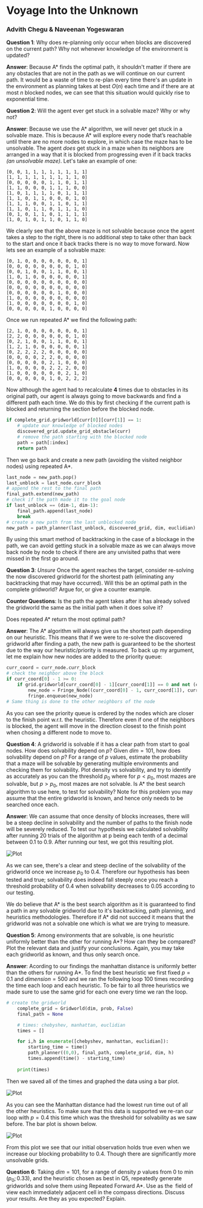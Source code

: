 # Voyage Into the Unknown
### Advith Chegu & Naveenan Yogeswaran

**Question 1**: Why does re-planning only occur when blocks are discovered on the current path? Why not whenever knowledge of the environment is updated?

**Answer**: Because A* finds the optimal path, it shouldn't matter if there are any obstacles that are not in the path as we will continue on our current path. It would be a waste of time to re-plan every time there's an update in the environment as planning takes at best $O(n)$ each time and if there are at most $n$ blocked nodes, we can see that this situation would quickly rise to exponential time. 

**Question 2**: Will the agent ever get stuck in a solvable maze? Why or why not?

**Answer**: Because we use the A* algorithm, we will never get stuck in a solvable maze. This is because A* will explore every node that’s reachable until there are no more nodes to explore, in which case the maze has to be unsolvable. The agent *does* get stuck in a maze when its neighbors are arranged in a way that it is blocked from progressing even if it back tracks *(an unsolvable maze)*. Let's take an example of one:

```
[0, 0, 1, 1, 1, 1, 1, 1, 1, 1]
[1, 1, 1, 1, 1, 1, 1, 1, 1, 0]
[0, 0, 0, 0, 0, 1, 1, 0, 1, 1]
[1, 1, 0, 0, 0, 1, 1, 1, 0, 0]
[1, 0, 1, 1, 1, 1, 0, 1, 1, 1]
[1, 1, 0, 1, 1, 0, 0, 0, 1, 0]
[1, 1, 1, 0, 0, 1, 1, 0, 1, 1]
[1, 1, 0, 1, 1, 0, 1, 1, 1, 0]
[0, 1, 0, 1, 1, 0, 1, 1, 1, 1]
[1, 0, 1, 0, 1, 1, 0, 1, 1, 0]
```

We clearly see that the above maze is not solvable because once the agent takes a step to the right, there is no additional step to take other than back to the start and once it back tracks there is no way to move forward. Now lets see an example of a solvable maze:

```
[0, 1, 0, 0, 0, 0, 0, 0, 0, 1]
[0, 0, 0, 0, 0, 0, 0, 0, 1, 0]
[0, 0, 1, 0, 0, 1, 1, 0, 0, 1]
[1, 0, 1, 0, 0, 0, 0, 0, 0, 1]
[0, 0, 0, 0, 0, 0, 0, 0, 0, 0]
[0, 0, 0, 0, 0, 0, 0, 0, 0, 0]
[0, 0, 0, 0, 0, 0, 1, 0, 0, 0]
[1, 0, 0, 0, 0, 0, 0, 0, 0, 0]
[1, 0, 0, 0, 0, 0, 0, 0, 1, 0]
[0, 0, 0, 0, 0, 1, 0, 0, 0, 0]
```

Once we run repeated A* we find the following path:

```
[2, 1, 0, 0, 0, 0, 0, 0, 0, 1]
[2, 2, 0, 0, 0, 0, 0, 0, 1, 0]
[0, 2, 1, 0, 0, 1, 1, 0, 0, 1]
[1, 2, 1, 0, 0, 0, 0, 0, 0, 1]
[0, 2, 2, 2, 2, 0, 0, 0, 0, 0]
[0, 0, 0, 0, 2, 2, 0, 0, 0, 0]
[0, 0, 0, 0, 0, 2, 1, 0, 0, 0]
[1, 0, 0, 0, 0, 2, 2, 2, 0, 0]
[1, 0, 0, 0, 0, 0, 0, 2, 1, 0]
[0, 0, 0, 0, 0, 1, 0, 2, 2, 2]
```

Now although the agent had to recalculate **4** times due to obstacles in its original path, our agent is always going to move backwards and find a different path each time. We do this by first checking if the current path is blocked and returning the section before the blocked node.

```python
if complete_grid.gridworld[curr[0]][curr[1]] == 1:
    # update our knowledge of blocked nodes
    discovered_grid.update_grid_obstacle(curr)
    # remove the path starting with the blocked node
    path = path[:index]
    return path
```

Then we go back and create a new path (avoiding the visited neighbor nodes) using repeated A*.

```python
last_node = new_path.pop()
last_unblock = last_node.curr_block
# append the rest to the final path
final_path.extend(new_path)
# check if the path made it to the goal node
if last_unblock == (dim-1, dim-1):
    final_path.append(last_node)
    break
# create a new path from the last unblocked node
new_path = path_planner(last_unblock, discovered_grid, dim, euclidian)
```

By using this smart method of backtracking in the case of a blockage in the path, we can avoid getting stuck in a solvable maze as we can always move back node by node to check if there are any unvisited paths that were missed in the first go around.

**Question 3**: *Unsure* Once the agent reaches the target, consider re-solving the now discovered gridworld for the shortest path (eliminating any backtracking that may have occurred). Will this be an optimal path in the complete gridworld? Argue for, or give a counter example.

**Counter Questions**: Is the path the agent takes after it has already solved the gridworld the same as the initial path when it does solve it?

Does repeated A* return the most optimal path?

**Answer**: The A* algorithm will always give us the shortest path depending on our heuristic. This means that if we were to re-solve the discovered gridworld after finding a path, the new path is guaranteed to be the shortest due to the way our heuristic/priority is measured. To back up my argument, let me explain how new nodes are added to the priority queue:

```python
curr_coord = curr_node.curr_block
# check the neighbor above the block
if curr_coord[0] - 1 >= 0:
    if grid.gridworld[curr_coord[0] - 1][curr_coord[1]] == 0 and not (curr_coord[0] - 1, curr_coord[1]) in closed:
        new_node = Fringe_Node((curr_coord[0] - 1, curr_coord[1]), curr_coord, curr_node.dist_from_start + 1 + heuristic((curr_coord[0] - 1, curr_coord[1]), (dim-1, dim-1)), curr_node.dist_from_start + 1)
        fringe.enqueue(new_node)
# Same thing is done to the other neighbors of the node
```

As you can see the priority queue is ordered by the nodes which are closer to the finish point w.r.t. the heuristic. Therefore even if one of the neighbors is blocked, the agent will move in the direction closest to the finish point when chosing a different node to move to.

**Question 4**: A gridworld is solvable if it has a clear path from start to goal nodes. How does solvability depend on $p$? Given $dim = 101$, how does solvability depend on $p$? For a range of $p$ values, estimate the probability that a maze will be solvable by generating multiple environments and checking them for solvability. Plot density vs solvability, and try to identify as accurately as you can the threshold $p_0$ where for $p < p_0$, most mazes are solvable, but $p > p_0$, most mazes are not solvable. Is A* the best search algorithm to use here, to test for solvability? Note for this problem you may assume that the entire gridworld is known, and hence only needs to be searched once each.

**Answer**: We can assume that once density of blocks increases, there will be a steep decline in solvability and the number of paths to the finish node will be severely reduced. To test our hypothesis we calculated solvability after running 20 trials of the algorithm at p being each tenth of a decimal between 0.1 to 0.9. After running our test, we got this resulting plot.

![Plot](graphs/question_4.png)

As we can see, there's a clear and steep decline of the solvability of the gridworld once we increase $p_0$ to $0.4$. Therefore our hypothesis has been tested and true; solvability does indeed fall steeply once you reach a threshold probability of $0.4$ when solvability decreases to $0.05$ according to our testing.

We do believe that A* is the best search algorithm as it is guaranteed to find a path in any solvable gridworld due to it's backtracking, path planning, and heuristics methodologies. Therefore if A* did not succeed it means that the gridworld was not a solvable one which is what we are trying to measure.

**Question 5**: Among environments that are solvable, is one heuristic uniformly better than the other for running A*? How can they be compared? Plot the relevant data and justify your conclusions. Again, you may take each gridworld as known, and thus only search once.

**Answer**: Acording to our findings the manhattan distance is uniformly better than the others for running A*. To find the best heuristic we first fixed $p=0.1$ and $dimension=500$ and we ran the following loop 100 times recording the time each loop and each heuristic. To be fair to all three heuristics we made sure to use the same grid for each one every time we ran the loop.

```python
# create the gridworld
    complete_grid = Gridworld(dim, prob, False)
    final_path = None

    # times: chebyshev, manhattan, euclidian
    times = []

    for i,h in enumerate([chebyshev, manhattan, euclidian]):
        starting_time = time()
        path_planner((0,0), final_path, complete_grid, dim, h)
        times.append(time() - starting_time)
    
    print(times)
```

Then we saved all of the times and graphed the data using a bar plot.

![Plot](graphs/question_5_1.png)

As you can see the Manhattan distance had the lowest run time out of all the other heuristics. To make sure that this data is supported we re-ran our loop with $p=0.4$ this time which was the threshold for solvability as we saw before. The bar plot is shown below.

![Plot](graphs/question_5_4.png)

From this plot we see that our initial observation holds true even when we increase our blocking probability to $0.4$. Though there are significantly more unsolvable grids.

**Question 6**: Taking $dim = 101$, for a range of density $p$ values from 0 to min $(p_0; 0.33)$, and the heuristic chosen as best in Q5, repeatedly generate gridworlds and solve them using Repeated Forward A*. Use as the field of view each immediately adjacent cell in the compass directions. Discuss your results. Are they as you expected? Explain.